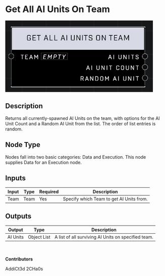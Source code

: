 # Get All AI Units On Team
![alt text](../../../.gitbook/assets/get-all-ai-units-on-team.png)
## Description
Returns all currently-spawned AI Units on the team, with options for the AI Unit Count and a Random AI Unit from the list. The order of list entries is random.

## Node Type
Nodes fall into two basic categories: Data and Execution. This node supplies Data for an Execution node.

## Inputs
| Input            | Type             | Required | Description												    |
|------------------|------------------|----------|--------------------------------------------------------------|
| Team | Team | Yes | Specify which Team to get AI Units from. |

## Outputs
| Output           | Type             | Description												     |
|------------------|------------------|--------------------------------------------------------------|
| AI Units | Object List | A list of all surviving AI Units on specified team. |

\
\
**Contributors**

AddiCt3d 2CHa0s
